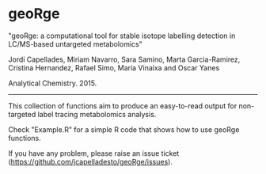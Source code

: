 # geoRge

"geoRge: a computational tool for stable isotope labelling detection in LC/MS-based untargeted metabolomics"

Jordi Capellades, Miriam Navarro, Sara Samino, Marta Garcia-Ramirez, Cristina Hernandez, Rafael Simo, Maria Vinaixa and Oscar Yanes

Analytical Chemistry. 2015.

--------------------------------------------------------------------------------------------------------------------------
This collection of functions aim to produce an easy-to-read output for non-targeted label tracing metabolomics analysis.

Check "Example.R" for a simple R code that shows how to use geoRge functions. 

If you have any problem, please raise an issue ticket (https://github.com/jcapelladesto/geoRge/issues). 
